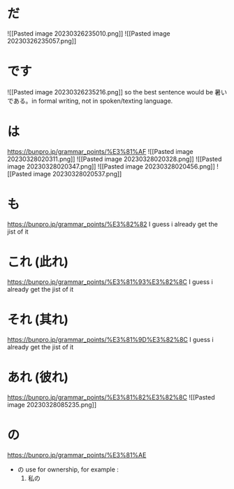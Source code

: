 # だ
![[Pasted image 20230326235010.png]]
![[Pasted image 20230326235057.png]]

# です
![[Pasted image 20230326235216.png]]
so the best sentence would be 暑いである。in formal writing, not in spoken/texting language.

# は
https://bunpro.jp/grammar_points/%E3%81%AF
![[Pasted image 20230328020311.png]]
![[Pasted image 20230328020328.png]]
![[Pasted image 20230328020347.png]]
![[Pasted image 20230328020456.png]]
![[Pasted image 20230328020537.png]]

# も
https://bunpro.jp/grammar_points/%E3%82%82
I guess i already get the jist of it

# これ (此れ)
https://bunpro.jp/grammar_points/%E3%81%93%E3%82%8C
I guess i already get the jist of it

# それ (其れ)
https://bunpro.jp/grammar_points/%E3%81%9D%E3%82%8C
I guess i already get the jist of it

# あれ (彼れ)
https://bunpro.jp/grammar_points/%E3%81%82%E3%82%8C
![[Pasted image 20230328085235.png]]

# の
https://bunpro.jp/grammar_points/%E3%81%AE
- の use for ownership, for example :
	1. 私の